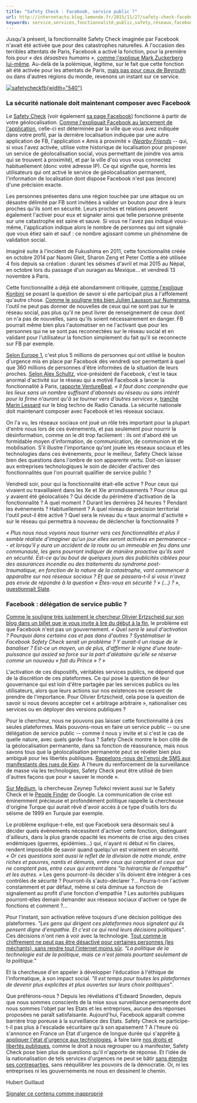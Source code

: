 ```yaml
---
title: "Safety Check : Facebook, service public ?"
url: http://internetactu.blog.lemonde.fr/2015/11/27/safety-check-facebook-service-public/
keywords: service,services,fonctionnalité,public,safety,réseaux,facebook,check,réseau,fonction,sécurité
---
```

Jusqu'à présent, la fonctionnalité Safety Check imaginée par Facebook n'avait été activée que pour des catastrophes naturelles. A l'occasion des terribles attentats de Paris, Facebook a activé la fonction, pour la première fois pour *« des désastres humains »*, [comme l'explique Mark Zuckerberg lui-même](https://www.facebook.com/photo.php?fbid=10102475457180761&set=a.743613136151.2308566.4&type=3&source=11&comment_id=10102476159039231&offset=0&total_comments=29107&comment_tracking=%7B%22tn%22%3A%22R2%22%7D&pnref=story). Au-delà de la polémique, légitime, sur le fait que cette fonction ait été activée pour les attentats de Paris, [mais pas pour ceux de Beyrouth](http://www.lemonde.fr/attaques-a-paris/article/2015/11/15/pourquoi-facebook-n-a-pas-cree-de-bouton-safety-check-pour-nous_4810469_4809495.html) ou dans d'autres régions du monde, revenons un instant sur ce service.

[![safetycheckfb](http://internetactu.blog.lemonde.fr/files/2015/11/safetycheckfb.jpg){width="540"}](http://internetactu.blog.lemonde.fr/files/2015/11/safetycheckfb.jpg)

### La sécurité nationale doit maintenant composer avec Facebook

Le [Safety Check](https://www.facebook.com/about/safetycheck/) (voir également [sa page Facebook](https://www.facebook.com/fbsafety/?fref=nf)) fonctionne à partir de votre géolocalisation. [Comme l'expliquait Facebook au lancement de l'application](http://newsroom.fb.com/news/2014/10/introducing-safety-check/), celle-ci est déterminée par la ville que vous avez indiquée dans votre profil, par la dernière localisation indiquée par une autre application de FB, l'application « Amis à proximité » ([*Nearby Friends*](http://newsroom.fb.com/news/2014/04/introducing-a-new-optional-feature-called-nearby-friends/) -- qui, si vous l'avez activée, utilise votre historique de localisation pour proposer un service de géolocalisation social, vous permettant de joindre vos amis qui se trouvent à proximité), et par la ville d'où vous vous connectez habituellement (donc votre adresse IP). Ce qui signifie que, hormis les utilisateurs qui ont activé le service de géolocalisation permanent, l'information de localisation dont dispose Facebook n'est pas (encore) d'une précision exacte.

Les personnes présentes dans une région touchée par une attaque ou un désastre délimité par FB sont invitées à valider un bouton pour dire à leurs proches qu'ils sont en sécurité. Leurs proches et relations peuvent également l'activer pour eux et signaler ainsi que telle personne présente sur une catastrophe est saine et sauve. Si vous ne l'avez pas indiqué vous-même, l'application indique alors le nombre de personnes qui ont signalé que vous étiez sain et sauf : ce nombre agissant comme un phénomène de validation social.

Imaginé suite à l'incident de Fukushima en 2011, cette fonctionnalité créée en octobre 2014 par Naomi Gleit, Sharon Zeng et Peter Cottle a été utilisée 4 fois depuis sa création : durant les séismes d'avril et mai 2015 au Népal, en octobre lors du passage d'un ouragan au Mexique... et vendredi 13 novembre à Paris.

Cette fonctionnalité a déjà été abondamment critiquée, [comme l'explique Konbini](http://www.konbini.com/fr/tendances-2/comment-facebook-active-le-bouton-safety-check/) se posant la question de savoir si elle participait plus à l'affolement qu'autre chose. [Comme le souligne très bien Julien Lausson sur Numerama](http://www.numerama.com/politique/130882-facebook-generalisera-le-safety-check-pour-les-futurs-attentats.html), l'outil ne peut pas donner de nouvelles de ceux qui ne sont pas sur le réseau social, pas plus qu'il ne peut livrer de renseignement de ceux dont on n'a pas de nouvelles, sans qu'ils soient nécessairement en danger. FB pourrait même bien plus l'automatiser en ne l'activant que pour les personnes qui ne se sont pas reconnectées sur le réseau social et en validant pour l'utilisateur la fonction simplement du fait qu'il se reconnecte sur FB par exemple.

[Selon Europe 1](http://www.europe1.fr/technologies/attentats-5-millions-de-personnes-ont-indique-etre-en-securite-je-suis-en-securite-sur-facebook-2620709), c'est plus 5 millions de personnes qui ont utilisé le bouton d'urgence mis en place par Facebook dès vendredi soir permettant à quel que 360 millions de personnes d'être informées de la situation de leurs proches. [Selon Alex Schultz](https://www.facebook.com/fbsafety/posts/930229667014872), vice-président de Facebook, c'est le taux anormal d'activité sur le réseau qui a motivé Facebook a lancer la fonctionnalité à Paris, [rapporte VentureBeat](http://venturebeat.com/2015/11/16/mark-zuckerberg-explains-why-facebook-activated-its-safety-check-feature-for-paris-but-not-beirut/). *« ll faut donc comprendre que les lieux sans un nombre suffisant d'abonnés au réseau ou sans intérêt pour la firme n'auront qu'à se tourner vers d'autres services »*, [tranche Marin Lessard](http://blogues.radio-canada.ca/triplex/2015/11/16/facebook-et-la-securite-nationale/) sur le blog techno de Radio Canada. La sécurité nationale doit maintenant composer avec Facebook et les réseaux sociaux.

On l'a vu, les réseaux sociaux ont joué un rôle très important pour la plupart d'entre nous lors de ces événements, et pas seulement pour nourrir la désinformation, comme on le dit trop facilement : ils ont d'abord été un formidable moyen d'information, de communication, de communion et de mobilisation. S'il illustre l'importance qu'ont jouée les réseaux sociaux et les technologies dans ces événements, pour le meilleur, Safety Check laisse bien des questions dans l'ombre de son apparente vertu. Doit-on laisser aux entreprises technologiques le soin de décider d'activer des fonctionnalités que l'on pourrait qualifier de service public ?

Vendredi soir, pour qui la fonctionnalité était-elle active ? Pour ceux qui vivaient ou travaillaient dans les Xe et XIe arrondissements ? Pour ceux qui y avaient été géolocalisés ? Qui décide du périmètre d'activation de la fonctionnalité ? A quel moment ? Durant les dernières 24 heures ? Pendant les événements ? Habituellement ? A quel niveau de précision territorial l'outil peut-il être activé ? Quel sera le niveau du « taux anormal d'activité » sur le réseau qui permettra à nouveau de déclencher la fonctionnalité ?

*« Plus nous nous voyons nous tourner vers ces fonctionnalités et plus il semble réaliste d'imaginer qu'un jour elles seront activées en permanence -- et lorsqu'il y aura un accident de la route ou un immeuble en feu dans une communauté, les gens pourront indiquer de manière proactive qu'ils sont en sécurité. Est-ce qu'au bout de quelques jours des publicités ciblées pour des assurances incendie ou des traitements du syndrome post-traumatique, en fonction de la nature de la catastrophe, vont commencer à apparaître sur nos réseaux sociaux ? Et que se passera-t-il si vous n'avez pas envie de répondre à la question « Êtes-vous en sécurité ? » (...) ? »*, [questionnait Slate](http://www.slate.fr/story/110009/attentats-facebook-safety-check-responsabilite).

### Facebook : délégation de service public ?

[Comme le souligne très justement le chercheur Olivier Ertzscheid sur son blog dans un billet que je vous invite à lire du début à la fin](http://affordance.typepad.com//mon_weblog/2015/11/pourquoi-ny-a-t-il-pas-de-bouton-sauver-le-monde-.html), le problème est que Facebook n'est pas un gouvernement. *« Quel sera le seuil d'activation ? Pourquoi dans certains cas et pas dans d'autres ? Systématiser le Facebook Safety Check serait un problème ? Y aurait-il un risque de le banaliser ? Est-ce un moyen, un de plus, d'affirmer le règne d'une toute-puissance qui assied sa force sur la part d'aléatoire qu'elle se réserve comme un nouveau « fait du Prince » ? »*

L'activation de ces dispositifs, véritables services publics, ne dépend que de la discrétion de ces plateformes. Ce qui pose la question de leur gouvernance qui est loin d'être partagée par les services publics ou les utilisateurs, alors que leurs actions sur nos existences ne cessent de prendre de l'importance. Pour Olivier Ertzscheid, cela pose la question de savoir si nous devons accepter cet « arbitrage arbitraire », nationaliser ces services ou en déployer des versions publiques ?

Pour le chercheur, nous ne pouvons pas laisser cette fonctionnalité à ces seules plateformes. Mais pouvons-nous en faire un service public -- ou une délégation de service public -- comme il nous y invite et si c'est le cas de quelle nature, avec quels garde-fous ? Safety Check montre le bon côté de la géolocalisation permanente, dans sa fonction de réassurance, mais nous savons tous que la géolocalisation permanente peut se révéler bien plus ambiguë pour les libertés publiques. [Rappelons-nous de l'envoi de SMS aux manifestants des rues de Kiev](http://tempsreel.nouvelobs.com/monde/20140123.OBS3592/ukraine-les-manifestants-ont-recu-des-sms-menacants.html). A l'heure du renforcement de la surveillance de masse via les technologies, Safety Check peut être utilisé de bien d'autres façons que pour « sauver le monde ».

[Sur Medium](https://medium.com/message/the-politics-of-empathy-and-the-politics-technology-664437b6427#.o1ersay2c), la chercheuse Zeynep Tufekci revient aussi sur le Safety Check et le [People Finder](https://google.org/personfinder/) de Google. La communication de crise est éminemment précieuse et profondément politique rappelle la chercheuse d'origine Turque qui aurait rêvé d'avoir accès à ce type d'outils lors du séisme de 1999 en Turquie par exemple.

Le problème explique-t-elle, est que Facebook sera désormais seul à décider quels événements nécessitent d'activer cette fonction, distinguant d'ailleurs, dans la plus grande opacité les moments de crise aigu des crises endémiques (guerres, épidémies...) qui, n'ayant ni début ni fin claires, rendent impossible de savoir quand quelqu'un est vraiment en sécurité. *« Or ces questions sont aussi le reflet de la division de notre monde, entre riches et pauvres, nantis et démunis, entre ceux qui comptent et ceux qui ne comptent pas, entre ceux qui entrent dans "la hiérarchie de l'empathie" et les autres. »* Les gens pourront-ils décider s'ils doivent être intégrer à ces contrôles de sécurité ? Pourront-ils s'auto-déclarer ?... Pourra-t-on l'activer constamment et par défaut, même si cela diminue sa fonction de signalement au profit d'une fonction d'empathie ? Les autorités publiques pourront-elles demain demander aux réseaux sociaux d'activer ce type de fonctions et comment ?...

Pour l'instant, son activation relève toujours d'une décision politique des plateformes. *"Les gens qui dirigent ces plateformes nous signalent qui ils pensent digne d'empathie. Et c'est ce qui rend leurs décisions politiques"*. Ces décisions n'ont rien à voir avec la technologie. [Tout comme le chiffrement ne peut pas être désactivé pour certaines personnes (les méchants), sans rendre tout l'internet moins sûr](http://alireailleurs.tumblr.com/post/133784319137/chiffrement-le-d%C3%A9bat-senvenime-zdnetfr). *"La politique de la technologie est de la politique, mais ce n'est jamais pourtant seulement de la politique."*

Et la chercheuse d'en appeler à développer l'éducation à l'éthique de l'informatique, à son impact social. *"Il est temps pour toutes les plateformes de devenir plus explicites et plus ouvertes sur leurs choix politiques"*.

Que préférons-nous ? Depuis les révélations d'Edward Snowden, depuis que nous sommes conscients de la mise sous surveillance permanente dont nous sommes l'objet par les Etats et les entreprises, aucune des réponses proposées ne paraît satisfaisante. Aujourd'hui, Facebook apparaît comme barrière trop poreuse à la surveillance des Etats. Safety Check ne participe-t-il pas plus à l'escalade sécuritaire qu'à son apaisement ? A l'heure où s'annonce en France un Etat d'urgence de longue durée qui s'apprête [à appliquer l'état d'urgence aux technologies](http://www.letemps.ch/monde/2015/11/17/attentats-paris-ont-definitivement-tue-vie-privee-internet), à faire taire [nos droits et libertés publiques](https://www.laquadrature.net/fr/sassocier-a-la-douleur-penser-l-avenir), comme le droit à nous regrouper ou à manifester, Safety Check pose bien plus de questions qu'il n'apporte de réponse. Et l'idée de la nationalisation de tels services d'urgences ne peut se bâtir [sans étendre ses contreparties](http://www.internetactu.net/2015/06/04/toute-extension-de-la-surveillance-necessite-detendre-ses-contreparties/), sans rééquilibrer les pouvoirs de la démocratie. Or, ni les entreprises ni les gouvernements ne nous en dessinent le chemin.

Hubert Guillaud

[Signaler ce contenu comme inapproprié](http://www.contact-moderation.com/abuse.asp?origine=LM&language=FR&content_id=blog-2727474)
